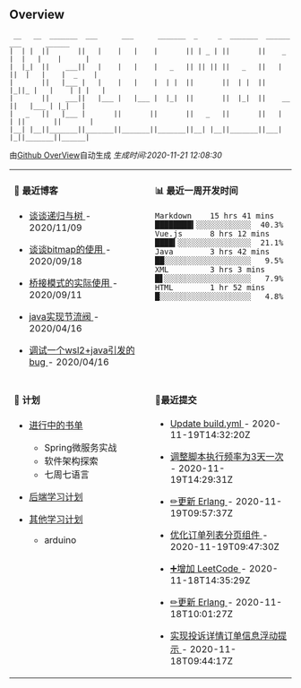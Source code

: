 
## Overview

```
 __   __  _______  ___      ___      _______  _     _  _______  ______    ___      ______  
|  | |  ||       ||   |    |   |    |       || | _ | ||       ||    _ |  |   |    |      | 
|  |_|  ||    ___||   |    |   |    |   _   || || || ||   _   ||   | ||  |   |    |  _    |
|       ||   |___ |   |    |   |    |  | |  ||       ||  | |  ||   |_||_ |   |    | | |   |
|       ||    ___||   |___ |   |___ |  |_|  ||       ||  |_|  ||    __  ||   |___ | |_|   |
|   _   ||   |___ |       ||       ||       ||   _   ||       ||   |  | ||       ||       |
|__| |__||_______||_______||_______||_______||__| |__||_______||___|  |_||_______||______|                        
```

由[Github OverView](https://github.com/0xcaffebabe/0xcaffebabe)自动生成 _生成时间:2020-11-21 12:08:30_

<table>

<tr>
<td valign="top" width="50%">

#### 📖 最近博客


* <a href="https://ismy.wang/%E7%AE%97%E6%B3%95/2020/11/09/%E8%B0%88%E8%B0%88%E9%80%92%E5%BD%92%E4%B8%8E%E6%A0%91.html" target="_blank"> 谈谈递归与树 </a> - 2020/11/09 

    
* <a href="https://ismy.wang/%E7%AE%97%E6%B3%95/2020/09/18/%E8%B0%88%E8%B0%88bitmap%E7%9A%84%E4%BD%BF%E7%94%A8.html" target="_blank"> 谈谈bitmap的使用 </a> - 2020/09/18 

    
* <a href="https://ismy.wang/%E8%AE%BE%E8%AE%A1%E6%A8%A1%E5%BC%8F/2020/09/11/%E6%A1%A5%E6%8E%A5%E6%A8%A1%E5%BC%8F%E7%9A%84%E5%AE%9E%E9%99%85%E4%BD%BF%E7%94%A8.html" target="_blank"> 桥接模式的实际使用 </a> - 2020/09/11 

    
* <a href="https://ismy.wang/java/2020/04/16/JAVA%E5%AE%9E%E7%8E%B0%E8%8A%82%E6%B5%81%E9%98%80.html" target="_blank"> java实现节流阀 </a> - 2020/04/16 

    
* <a href="https://ismy.wang/%E6%97%A5%E5%B8%B8/2020/04/16/%E8%B0%83%E8%AF%95%E4%B8%80%E4%B8%AAwsl2+java%E5%BC%95%E5%8F%91%E7%9A%84bug.html" target="_blank"> 调试一个wsl2+java引发的bug </a> - 2020/04/16 

        

</td>

<td valign="top" width="50%">

#### 📊 最近一周开发时间

```
Markdown    15 hrs 41 mins ████████▍░░░░░░░░░░░░  40.3%
Vue.js      8 hrs 12 mins  ████▍░░░░░░░░░░░░░░░░  21.1%
Java        3 hrs 42 mins  ██░░░░░░░░░░░░░░░░░░░   9.5%
XML         3 hrs 3 mins   █▋░░░░░░░░░░░░░░░░░░░   7.9%
HTML        1 hr 52 mins   █░░░░░░░░░░░░░░░░░░░░   4.8%
```

</td>

</tr>

<tr>

<td valign="top" width="50%">

#### 📝 计划

- [进行中的书单](https://github.com/users/0xcaffebabe/projects/4)
  - Spring微服务实战
  - 软件架构探索
  - 七周七语言


- [后端学习计划](https://github.com/users/0xcaffebabe/projects/1)


- [其他学习计划](https://github.com/users/0xcaffebabe/projects/3)
  - arduino


<td>

#### 🌴最近提交


* <a href="https://github.com/0xcaffebabe/0xcaffebabe" target="_blank"> Update build.yml </a> - 2020-11-19T14:32:20Z 

    
* <a href="https://github.com/0xcaffebabe/0xcaffebabe" target="_blank"> 调整脚本执行频率为3天一次 </a> - 2020-11-19T14:29:31Z 

    
* <a href="https://github.com/0xcaffebabe/note" target="_blank"> ✏更新 Erlang </a> - 2020-11-19T09:57:37Z 

    
* <a href="https://github.com/0xcaffebabe/blb" target="_blank"> 优化订单列表分页组件 </a> - 2020-11-19T09:47:30Z 

    
* <a href="https://github.com/0xcaffebabe/note" target="_blank"> ➕增加 LeetCode </a> - 2020-11-18T14:35:29Z 

    
* <a href="https://github.com/0xcaffebabe/note" target="_blank"> ✏更新 Erlang </a> - 2020-11-18T10:01:27Z 

    
* <a href="https://github.com/0xcaffebabe/blb" target="_blank"> 实现投诉详情订单信息浮动提示 </a> - 2020-11-18T09:44:17Z 

    

</td>

</tr>

</table>

